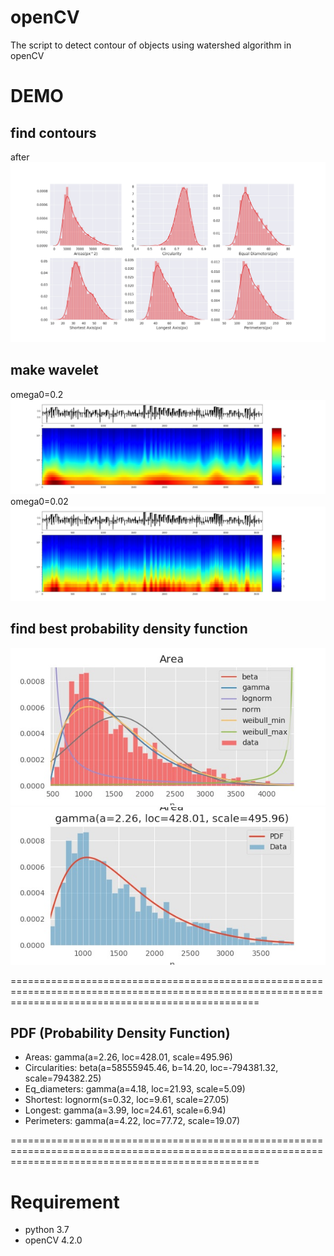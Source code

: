 # openCV

The script to detect contour of objects using watershed algorithm in openCV

# DEMO
## find contours

after
![Figure_3](https://github.com/sayaka71/openCV/blob/images/params.jpg)

## make wavelet
omega0=0.2
![wavelet01](https://github.com/sayaka71/openCV/blob/images/wavelet_01.jpg)
omega0=0.02
![wavelet02](https://github.com/sayaka71/openCV/blob/images/wavelet_02.jpg)

## find best probability density function
![pdf01](https://github.com/sayaka71/openCV/blob/images/pdf01.jpg)
![pdf02](https://github.com/sayaka71/openCV/blob/images/pdf02.jpg)

=======================================================================================================================================================
## PDF (Probability Density Function)
- Areas: gamma(a=2.26, loc=428.01, scale=495.96)
- Circularities: beta(a=58555945.46, b=14.20, loc=-794381.32, scale=794382.25)
- Eq_diameters: gamma(a=4.18, loc=21.93, scale=5.09)
- Shortest: lognorm(s=0.32, loc=9.61, scale=27.05)
- Longest: gamma(a=3.99, loc=24.61, scale=6.94)
- Perimeters: gamma(a=4.22, loc=77.72, scale=19.07)

=======================================================================================================================================================

# Requirement
* python 3.7
* openCV 4.2.0
